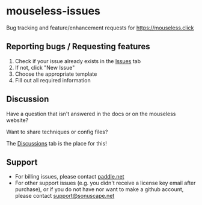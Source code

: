 # mouseless-issues

Bug tracking and feature/enhancement requests for <https://mouseless.click>

## Reporting bugs / Requesting features

1. Check if your issue already exists in the [Issues](https://github.com/croian/mouseless-issues/issues) tab
2. If not, click "New Issue"
3. Choose the appropriate template
4. Fill out all required information

## Discussion

Have a question that isn't answered in the docs or on the mouseless website?

Want to share techniques or config files?

The [Discussions](https://github.com/croian/mouseless-issues/discussions) tab is the place for this!

## Support

- For billing issues, please contact [paddle.net](https://paddle.net)
- For other support issues (e.g. you didn't receive a license key email after purchase), or if you do not have nor want to make a github account, please contact <support@sonuscape.net>
